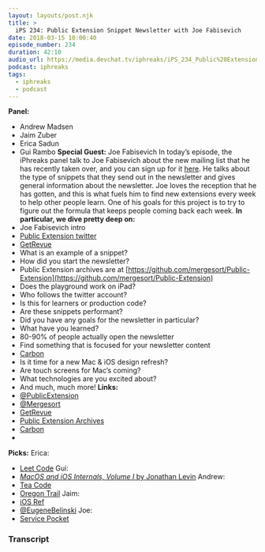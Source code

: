 ```yaml
---
layout: layouts/post.njk
title: >
  iPS 234: Public Extension Snippet Newsletter with Joe Fabisevich
date: 2018-03-15 10:00:40
episode_number: 234
duration: 42:10
audio_url: https://media.devchat.tv/iphreaks/iPS_234_Public%20Extension_Snippet_Newsletter_with_Joe_Fabisevich.mp3
podcast: iphreaks
tags:
  - iphreaks
  - podcast
---
```


**Panel:**

- Andrew Madsen
- Jaim Zuber
- Erica Sadun
- Gui Rambo
  **Special Guest:** Joe Fabisevich In today’s episode, the iPhreaks panel talk to Joe Fabisevich about the new mailing list that he has recently taken over, and you can sign up for it [here](https://www.getrevue.co/). He talks about the type of snippets that they send out in the newsletter and gives general information about the newsletter. Joe loves the reception that he has gotten, and this is what fuels him to find new extensions every week to help other people learn. One of his goals for this project is to try to figure out the formula that keeps people coming back each week. **In particular, we dive pretty deep on:&nbsp;**
- Joe Fabisevich intro
- [Public Extension twitter](https://twitter.com/PublicExtension)
- [GetRevue](https://www.getrevue.co/)
- What is an example of a snippet?
- How did you start the newsletter?
- Public Extension archives are at [https://github.com/mergesort/Public-Extension](https://github.com/mergesort/Public-Extension)
- Does the playground work on iPad?
- Who follows the twitter account?
- Is this for learners or production code?
- Are these snippets performant?
- Did you have any goals for the newsletter in particular?
- What have you learned?
- 80-90% of people actually open the newsletter
- Find something that is focused for your newsletter content
- [Carbon](<https://carbon.now.sh/?bg=rgba(171,%2520184,%2520195,%25201)&t=seti&l=auto&ds=true&wc=true&wa=true&pv=48px&ph=32px&ln=false>)
- Is it time for a new Mac & iOS design refresh?
- Are touch screens for Mac’s coming?
- What technologies are you excited about?
- And much, much more!
  **Links:**
- [@PublicExtension](https://twitter.com/PublicExtension)
- [@Mergesort](https://twitter.com/mergesort?ref_src=twsrc%255Egoogle%257Ctwcamp%255Eserp%257Ctwgr%255Eauthor)
- [GetRevue](https://www.getrevue.co/)
- [Public Extension Archives](https://github.com/mergesort/Public-Extension)
- [Carbon](<https://carbon.now.sh/?bg=rgba(171,%2520184,%2520195,%25201)&t=seti&l=auto&ds=true&wc=true&wa=true&pv=48px&ph=32px&ln=false>)
-

**Picks:** Erica:

- [Leet Code](https://leetcode.com/)
  Gui:
- [_MacOS and iOS Internals, Volume I_ by Jonathan Levin](https://www.amazon.com/MacOS-iOS-Internals-User-Mode/dp/099105556X/ref=pd_lpo_sbs_14_t_0?_encoding=UTF8&psc=1&refRID=EM0JWHNV364R37S372BR)
  Andrew:
- [Tea Code](https://www.apptorium.com/teacode)
- [Oregon Trail](https://www.target.com/p/the-oregon-trail-card-game/-/A-50562794)
  Jaim:
- [iOS Ref](https://iosref.com/)
- [@EugeneBelinski](https://twitter.com/eugenebelinski)
  Joe:
- [Service Pocket](https://getpocket.com/)

### Transcript
